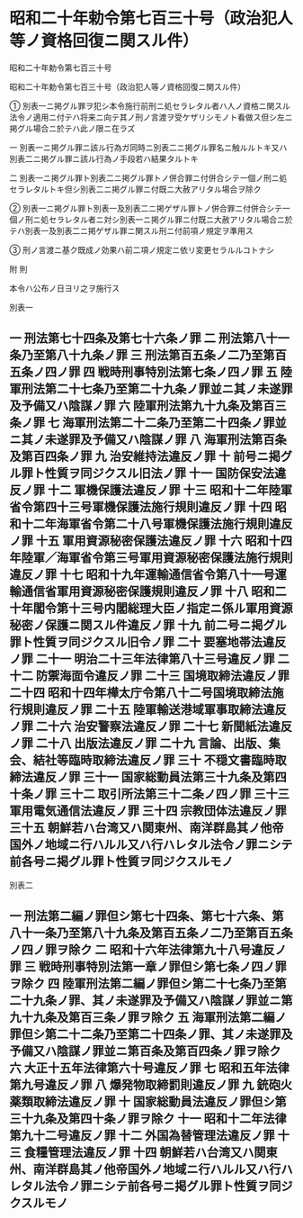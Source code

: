 # 昭和二十年勅令第七百三十号（政治犯人等ノ資格回復ニ関スル件）

昭和二十年勅令第七百三十号

昭和二十年勅令第七百三十号（政治犯人等ノ資格回復ニ関スル件）

① 別表一ニ掲グル罪ヲ犯シ本令施行前刑ニ処セラレタル者ハ人ノ資格ニ関スル法令ノ適用ニ付テハ将来ニ向テ其ノ刑ノ言渡ヲ受ケザリシモノト看做ス但シ左ニ掲グル場合ニ於テハ此ノ限ニ在ラズ

一 別表一ニ掲グル罪ニ該ル行為ガ同時ニ別表二ニ掲グル罪名ニ触ルルトキ又ハ別表二ニ掲グル罪ニ該ル行為ノ手段若ハ結果タルトキ

二 別表一ニ掲グル罪ト別表二ニ掲グル罪トノ併合罪ニ付併合シテ一個ノ刑ニ処セラレタルトキ但シ別表二ニ掲グル罪ニ付既ニ大赦アリタル場合ヲ除ク

② 別表一ニ掲グル罪ト別表一及別表二ニ掲ゲザル罪トノ併合罪ニ付併合シテ一個ノ刑ニ処セラレタル者ニ対シ別表一ニ掲グル罪ニ付既ニ大赦アリタル場合ニ於テハ別表一及別表二ニ掲ゲザル罪ニ関スル刑ニ付前項ノ規定ヲ準用ス

③ 刑ノ言渡ニ基ク既成ノ効果ハ前二項ノ規定ニ依リ変更セラルルコトナシ

附 則

本令ハ公布ノ日ヨリ之ヲ施行ス

別表一

一 刑法第七十四条及第七十六条ノ罪 二 刑法第八十一条乃至第八十九条ノ罪 三 刑法第百五条ノ二乃至第百五条ノ四ノ罪 四 戦時刑事特別法第七条ノ四ノ罪 五 陸軍刑法第二十七条乃至第二十九条ノ罪並ニ其ノ未遂罪及予備又ハ陰謀ノ罪 六 陸軍刑法第九十九条及第百三条ノ罪 七 海軍刑法第二十二条乃至第二十四条ノ罪並ニ其ノ未遂罪及予備又ハ陰謀ノ罪 八 海軍刑法第百条及第百四条ノ罪 九 治安維持法違反ノ罪 十 前号ニ掲グル罪ト性質ヲ同ジクスル旧法ノ罪 十一 国防保安法違反ノ罪 十二 軍機保護法違反ノ罪 十三 昭和十二年陸軍省令第四十三号軍機保護法施行規則違反ノ罪 十四 昭和十二年海軍省令第二十八号軍機保護法施行規則違反ノ罪 十五 軍用資源秘密保護法違反ノ罪 十六 昭和十四年陸軍／海軍省令第三号軍用資源秘密保護法施行規則違反ノ罪 十七 昭和十九年運輸通信省令第八十一号運輸通信省軍用資源秘密保護規則違反ノ罪 十八 昭和二十年閣令第十三号内閣総理大臣ノ指定ニ係ル軍用資源秘密ノ保護ニ関スル件違反ノ罪 十九 前二号ニ掲グル罪ト性質ヲ同ジクスル旧令ノ罪 二十 要塞地帯法違反ノ罪 二十一 明治二十三年法律第八十三号違反ノ罪 二十二 防禦海面令違反ノ罪 二十三 国境取締法違反ノ罪 二十四 昭和十四年樺太庁令第八十二号国境取締法施行規則違反ノ罪 二十五 陸軍輸送港域軍事取締法違反ノ罪 二十六 治安警察法違反ノ罪 二十七 新聞紙法違反ノ罪 二十八 出版法違反ノ罪 二十九 言論、出版、集会、結社等臨時取締法違反ノ罪 三十 不穏文書臨時取締法違反ノ罪 三十一 国家総動員法第三十九条及第四十条ノ罪 三十二 取引所法第三十二条ノ四ノ罪 三十三 軍用電気通信法違反ノ罪 三十四 宗教団体法違反ノ罪 三十五 朝鮮若ハ台湾又ハ関東州、南洋群島其ノ他帝国外ノ地域ニ行ハルル又ハ行ハレタル法令ノ罪ニシテ前各号ニ掲グル罪ト性質ヲ同ジクスルモノ  
---  
  
別表二

一 刑法第二編ノ罪但シ第七十四条、第七十六条、第八十一条乃至第八十九条及第百五条ノ二乃至第百五条ノ四ノ罪ヲ除ク 二 昭和十六年法律第九十八号違反ノ罪 三 戦時刑事特別法第一章ノ罪但シ第七条ノ四ノ罪ヲ除ク 四 陸軍刑法第二編ノ罪但シ第二十七条乃至第二十九条ノ罪、其ノ未遂罪及予備又ハ陰謀ノ罪並ニ第九十九条及第百三条ノ罪ヲ除ク 五 海軍刑法第二編ノ罪但シ第二十二条乃至第二十四条ノ罪、其ノ未遂罪及予備又ハ陰謀ノ罪並ニ第百条及第百四条ノ罪ヲ除ク 六 大正十五年法律第六十号違反ノ罪 七 昭和五年法律第九号違反ノ罪 八 爆発物取締罰則違反ノ罪 九 銃砲火薬類取締法違反ノ罪 十 国家総動員法違反ノ罪但シ第三十九条及第四十条ノ罪ヲ除ク 十一 昭和十二年法律第九十二号違反ノ罪 十二 外国為替管理法違反ノ罪 十三 食糧管理法違反ノ罪 十四 朝鮮若ハ台湾又ハ関東州、南洋群島其ノ他帝国外ノ地域ニ行ハルル又ハ行ハレタル法令ノ罪ニシテ前各号ニ掲グル罪ト性質ヲ同ジクスルモノ  
---
